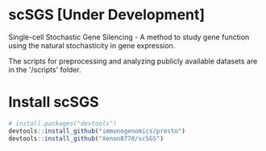 # scSGS [Under Development]
Single-cell Stochastic Gene Silencing - A method to study gene function using the natural stochasticity in gene expression.

The scripts for preprocessing and analyzing publicly available datasets are in the '/scripts' folder.

# Install scSGS
```R
# install.packages("devtools")
devtools::install_github("immunogenomics/presto")
devtools::install_github("Xenon8778/scSGS")
```
